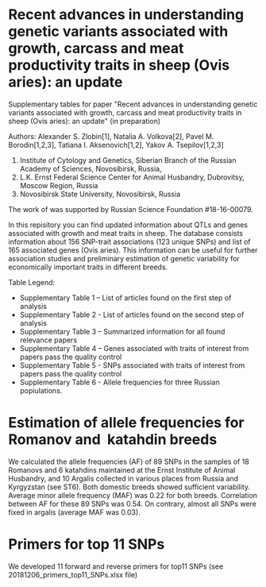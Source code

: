 # Recent advances in understanding genetic variants associated with growth, carcass and meat productivity traits in sheep (Ovis aries): an update

Supplementary tables for paper "Recent advances in understanding genetic variants associated with growth, carcass and meat productivity traits in sheep (Ovis aries): an update" (in preparation)

Authors:
Alexander S. Zlobin[1], Natalia A. Volkova[2], Pavel M. Borodin[1,2,3], Tatiana I. Aksenovich[1,2], Yakov A. Tsepilov[1,2,3]

1. Institute of Cytology and Genetics, Siberian Branch of the Russian Academy of Sciences, Novosibirsk, Russia, 
2. L.K. Ernst Federal Science Center for Animal Husbandry, Dubrovitsy, Moscow Region, Russia
3. Novosibirsk State University, Novosibirsk, Russia

The work of was supported by Russian Science Foundation #18-16-00079. 


In this repisitory you can find updated information about QTLs and genes associated with growth and meat traits in sheep. 
The database consists information about 156 SNP-trait associations (123 unique SNPs) and list of 165 associated genes (Ovis aries).
This information can be useful for further association studies and preliminary estimation of genetic variability for economically important traits in different breeds. 

Table Legend:
- Supplementary Table 1 – List of articles found on the first step of analysis
- Supplementary Table 2 - List of articles found on the second step of analysis
- Supplementary Table 3 – Summarized information for all found relevance papers 
- Supplementary Table 4 – Genes associated with traits of interest from papers pass the quality control
- Supplementary Table 5 - SNPs associated with traits of interest from papers pass the quality control
- Supplementary Table 6 - Allele frequencies for three Russian popiulations.

# Estimation of allele frequencies for Romanov and  katahdin breeds 
We calculated the allele frequencies (AF) of 89 SNPs in the samples of 18 Romanovs and 6 katahdins maintained at the Ernst Institute of Animal Husbandry, and 10 Argalis collected in various places from Russia and Kyrgyzstan (see ST6). Both domestic breeds showed sufficient variability. Average minor allele frequency (MAF) was 0.22 for both breeds. Correlation between AF for these 89 SNPs was 0.54. On contrary, almost all SNPs were fixed in argalis (average MAF was 0.03).

# Primers for top 11 SNPs
We developed 11 forward and reverse primers for top11 SNPs (see 20181206_primers_top11_SNPs.xlsx file)
